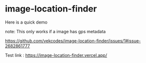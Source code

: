 ﻿# image-location-finder

Here is a quick demo

note: This only works if a image has gps metadata

https://github.com/vekcodes/image-location-finder/issues/1#issue-2682861777

Test link : https://image-location-finder.vercel.app/
